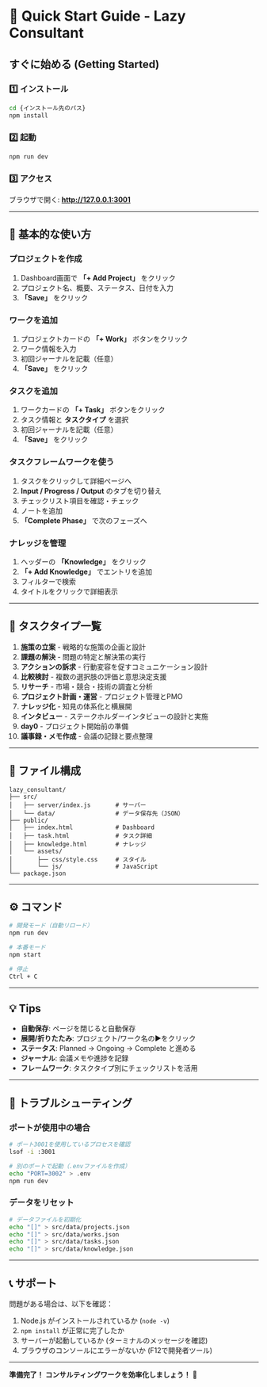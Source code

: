 # 🚀 Quick Start Guide - Lazy Consultant

## すぐに始める (Getting Started)

### 1️⃣ インストール
```bash
cd {インストール先のパス}
npm install
```

### 2️⃣ 起動
```bash
npm run dev
```

### 3️⃣ アクセス
ブラウザで開く: **http://127.0.0.1:3001**

---

## 📝 基本的な使い方

### プロジェクトを作成
1. Dashboard画面で **「+ Add Project」** をクリック
2. プロジェクト名、概要、ステータス、日付を入力
3. **「Save」** をクリック

### ワークを追加
1. プロジェクトカードの **「+ Work」** ボタンをクリック
2. ワーク情報を入力
3. 初回ジャーナルを記載（任意）
4. **「Save」** をクリック

### タスクを追加
1. ワークカードの **「+ Task」** ボタンをクリック
2. タスク情報と **タスクタイプ** を選択
3. 初回ジャーナルを記載（任意）
4. **「Save」** をクリック

### タスクフレームワークを使う
1. タスクをクリックして詳細ページへ
2. **Input / Progress / Output** のタブを切り替え
3. チェックリスト項目を確認・チェック
4. ノートを追加
5. **「Complete Phase」** で次のフェーズへ

### ナレッジを管理
1. ヘッダーの **「Knowledge」** をクリック
2. **「+ Add Knowledge」** でエントリを追加
3. フィルターで検索
4. タイトルをクリックで詳細表示

---

## 🎯 タスクタイプ一覧

1. **施策の立案** - 戦略的な施策の企画と設計
2. **課題の解決** - 問題の特定と解決策の実行
3. **アクションの訴求** - 行動変容を促すコミュニケーション設計
4. **比較検討** - 複数の選択肢の評価と意思決定支援
5. **リサーチ** - 市場・競合・技術の調査と分析
6. **プロジェクト計画・運営** - プロジェクト管理とPMO
7. **ナレッジ化** - 知見の体系化と横展開
8. **インタビュー** - ステークホルダーインタビューの設計と実施
9. **day0** - プロジェクト開始前の準備
10. **議事録・メモ作成** - 会議の記録と要点整理

---

## 📂 ファイル構成

```
lazy_consultant/
├── src/
│   ├── server/index.js       # サーバー
│   └── data/                 # データ保存先（JSON）
├── public/
│   ├── index.html            # Dashboard
│   ├── task.html             # タスク詳細
│   ├── knowledge.html        # ナレッジ
│   └── assets/
│       ├── css/style.css     # スタイル
│       └── js/               # JavaScript
└── package.json
```

---

## ⚙️ コマンド

```bash
# 開発モード（自動リロード）
npm run dev

# 本番モード
npm start

# 停止
Ctrl + C
```

---

## 💡 Tips

- **自動保存**: ページを閉じると自動保存
- **展開/折りたたみ**: プロジェクト/ワーク名の▶をクリック
- **ステータス**: Planned → Ongoing → Complete と進める
- **ジャーナル**: 会議メモや進捗を記録
- **フレームワーク**: タスクタイプ別にチェックリストを活用

---

## 🔧 トラブルシューティング

### ポートが使用中の場合
```bash
# ポート3001を使用しているプロセスを確認
lsof -i :3001

# 別のポートで起動（.envファイルを作成）
echo "PORT=3002" > .env
npm run dev
```

### データをリセット
```bash
# データファイルを初期化
echo "[]" > src/data/projects.json
echo "[]" > src/data/works.json
echo "[]" > src/data/tasks.json
echo "[]" > src/data/knowledge.json
```

---

## 📞 サポート

問題がある場合は、以下を確認：
1. Node.js がインストールされているか (`node -v`)
2. `npm install` が正常に完了したか
3. サーバーが起動しているか (ターミナルのメッセージを確認)
4. ブラウザのコンソールにエラーがないか (F12で開発者ツール)

---

**準備完了！ コンサルティングワークを効率化しましょう！** 🎉
